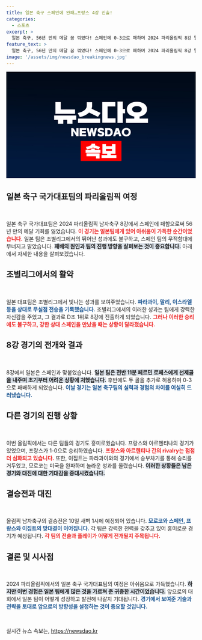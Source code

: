 ```yaml
---
title: 일본 축구 스페인에 완패…프랑스 4강 진출!
categories:
  - 스포츠
excerpt: >
  일본 축구, 56년 만의 메달 꿈 꺾였다! 스페인에 0-3으로 패하며 2024 파리올림픽 8강 탈락. 금메달을 바랐던 기대 속, 다시 쓰인 아쉬운 역사가 시작되었다.
feature_text: >
  일본 축구, 56년 만의 메달 꿈 꺾였다! 스페인에 0-3으로 패하며 2024 파리올림픽 8강 탈락. 금메달을 바랐던 기대 속, 다시 쓰인 아쉬운 역사가 시작되었다.
image: '/assets/img/newsdao_breakingnews.jpg'
---
```


<p><img src="/assets/img/newsdao_breakingnews.jpg" alt="firstkoreanews 속보" /></p>

<h2 data-ke-size="size26">일본 축구 국가대표팀의 파리올림픽 여정</h2>

<p data-ke-size="size16">&nbsp;</p>

<p>일본 축구 국가대표팀은 2024 파리올림픽 남자축구 8강에서 스페인에 패함으로써 56년 만의 메달 기회를 잃었습니다. <b><span style="color: #ee2323;">이 경기는 일본팀에게 있어 아쉬움이 가득한 순간이었습니다.</span></b> 일본 팀은 조별리그에서의 뛰어난 성과에도 불구하고, 스페인 팀의 무적함대에 무너지고 말았습니다. <b><span style="background-color: #21538527;">패배의 원인과 팀의 진행 방향을 살펴보는 것이 중요합니다.</span></b> 아래에서 자세한 내용을 살펴보겠습니다.</p>

<h2 data-ke-size="size26">조별리그에서의 활약</h2>

<p data-ke-size="size16">&nbsp;</p>

<p>일본 대표팀은 조별리그에서 빛나는 성과를 보여주었습니다. <b><span style="color: #1a5490;">파라과이, 말리, 이스라엘 등을 상대로 무실점 전승을 기록했습니다.</span></b> 조별리그에서의 이러한 성과는 팀에게 강력한 자신감을 주었고, 그 결과로 D조 1위로 8강에 진출하게 되었습니다. <b><span style="color: #ee2323;">그러나 이러한 승리에도 불구하고, 강한 상대 스페인을 만났을 때는 상황이 달라졌습니다.</span></b></p>

<h2 data-ke-size="size26">8강 경기의 전개와 결과</h2>

<p data-ke-size="size16">&nbsp;</p>

<p>8강에서 일본은 스페인과 맞붙었습니다. <b><span style="background-color: #21538527;">일본 팀은 전반 11분 페르민 로페스에게 선제골을 내주며 초기부터 어려운 상황에 처했습니다.</span></b> 후반에도 두 골을 추가로 허용하며 0-3으로 패배하게 되었습니다. <b><span style="color: #1a5490;">이날 경기는 일본 축구팀의 실력과 경험의 차이를 여실히 드러냈습니다.</span></b></p>

<h2 data-ke-size="size26">다른 경기의 진행 상황</h2>

<p data-ke-size="size16">&nbsp;</p>

<p>이번 올림픽에서는 다른 팀들의 경기도 흥미로웠습니다. 프랑스와 아르헨티나의 경기가 있었으며, 프랑스가 1-0으로 승리하였습니다. <b><span style="color: #ee2323;">프랑스와 아르헨티나 간의 rivalry는 점점 더 심화되고 있습니다.</span></b> 또한, 이집트는 파라과이와의 경기에서 승부차기를 통해 승리를 거두었고, 모로코는 미국을 완파하며 놀라운 성과를 올렸습니다. <b><span style="background-color: #21538527;">이러한 상황들은 남은 경기와 대진에 대한 기대감을 증대시켰습니다.</span></b></p>

<h2 data-ke-size="size26">결승전과 대진</h2>

<p data-ke-size="size16">&nbsp;</p>

<p>올림픽 남자축구의 결승전은 10일 새벽 1시에 예정되어 있습니다. <b><span style="color: #1a5490;">모로코와 스페인, 프랑스와 이집트의 맞대결이 이어집니다.</span></b> 각 팀은 강력한 전력을 갖추고 있어 흥미로운 경기가 예상됩니다. <b><span style="color: #ee2323;">각 팀의 전술과 플레이가 어떻게 전개될지 주목됩니다.</span></b></p>

<h2 data-ke-size="size26">결론 및 시사점</h2>

<p data-ke-size="size16">&nbsp;</p>

<p>2024 파리올림픽에서의 일본 축구 국가대표팀의 여정은 아쉬움으로 가득했습니다. <b><span style="background-color: #21538527;">하지만 이번 경험은 일본 팀에게 많은 것을 가르쳐 준 귀중한 시간이었습니다.</span></b> 앞으로의 대회에서 일본 팀이 어떻게 성장하고 발전해 나갈지 기대됩니다. <b><span style="color: #1a5490;">경기에서 보여준 기술과 전략을 토대로 앞으로의 방향성을 설정하는 것이 중요할 것입니다.</span></b></p>

<p data-ke-size="size16">&nbsp;</p>
실시간 뉴스 속보는, <a href="https://newsdao.kr" rel="dofollow">https://newsdao.kr</a>



